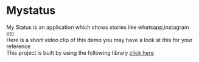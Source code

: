 # Mystatus
My Status is an application which shows stories like whatsapp,instagram etc <br />
Here is a short video clip of this demo you may have a look at this for your reference <br />
This project is built by using the following library [click here](https://github.com/shts/StoriesProgressView) <br />



